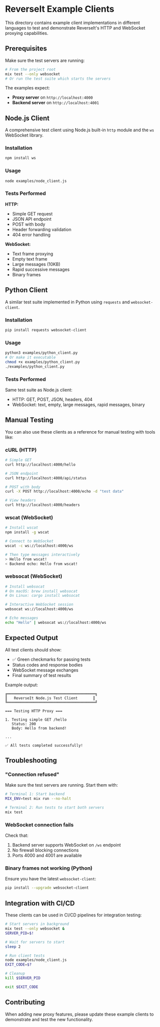 # ReverseIt Example Clients

This directory contains example client implementations in different languages to test and demonstrate ReverseIt's HTTP and WebSocket proxying capabilities.

## Prerequisites

Make sure the test servers are running:

```bash
# From the project root
mix test --only websocket
# Or run the test suite which starts the servers
```

The examples expect:
- **Proxy server** on `http://localhost:4000`
- **Backend server** on `http://localhost:4001`

## Node.js Client

A comprehensive test client using Node.js built-in `http` module and the `ws` WebSocket library.

### Installation

```bash
npm install ws
```

### Usage

```bash
node examples/node_client.js
```

### Tests Performed

**HTTP:**
- Simple GET request
- JSON API endpoint
- POST with body
- Header forwarding validation
- 404 error handling

**WebSocket:**
- Text frame proxying
- Empty text frame
- Large messages (10KB)
- Rapid successive messages
- Binary frames

## Python Client

A similar test suite implemented in Python using `requests` and `websocket-client`.

### Installation

```bash
pip install requests websocket-client
```

### Usage

```bash
python3 examples/python_client.py
# Or make it executable
chmod +x examples/python_client.py
./examples/python_client.py
```

### Tests Performed

Same test suite as Node.js client:
- HTTP: GET, POST, JSON, headers, 404
- WebSocket: text, empty, large messages, rapid messages, binary

## Manual Testing

You can also use these clients as a reference for manual testing with tools like:

### cURL (HTTP)

```bash
# Simple GET
curl http://localhost:4000/hello

# JSON endpoint
curl http://localhost:4000/api/status

# POST with body
curl -X POST http://localhost:4000/echo -d "test data"

# View headers
curl http://localhost:4000/headers
```

### wscat (WebSocket)

```bash
# Install wscat
npm install -g wscat

# Connect to WebSocket
wscat -c ws://localhost:4000/ws

# Then type messages interactively
> Hello from wscat!
< Backend echo: Hello from wscat!
```

### websocat (WebSocket)

```bash
# Install websocat
# On macOS: brew install websocat
# On Linux: cargo install websocat

# Interactive WebSocket session
websocat ws://localhost:4000/ws

# Echo messages
echo "Hello" | websocat ws://localhost:4000/ws
```

## Expected Output

All test clients should show:
- ✅ Green checkmarks for passing tests
- Status codes and response bodies
- WebSocket message exchanges
- Final summary of test results

Example output:
```
╔════════════════════════════════════════╗
║   ReverseIt Node.js Test Client       ║
╚════════════════════════════════════════╝

=== Testing HTTP Proxy ===

1. Testing simple GET /hello
   Status: 200
   Body: Hello from backend!

...

✅ All tests completed successfully!
```

## Troubleshooting

### "Connection refused"

Make sure the test servers are running. Start them with:

```bash
# Terminal 1: Start backend
MIX_ENV=test mix run --no-halt

# Terminal 2: Run tests to start both servers
mix test
```

### WebSocket connection fails

Check that:
1. Backend server supports WebSocket on `/ws` endpoint
2. No firewall blocking connections
3. Ports 4000 and 4001 are available

### Binary frames not working (Python)

Ensure you have the latest `websocket-client`:

```bash
pip install --upgrade websocket-client
```

## Integration with CI/CD

These clients can be used in CI/CD pipelines for integration testing:

```bash
# Start servers in background
mix test --only websocket &
SERVER_PID=$!

# Wait for servers to start
sleep 2

# Run client tests
node examples/node_client.js
EXIT_CODE=$?

# Cleanup
kill $SERVER_PID

exit $EXIT_CODE
```

## Contributing

When adding new proxy features, please update these example clients to demonstrate and test the new functionality.
